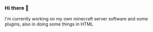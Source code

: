 ### Hi there 👋


I'm currently working on my own minecraft server software and some plugins, also in doing some things in HTML


